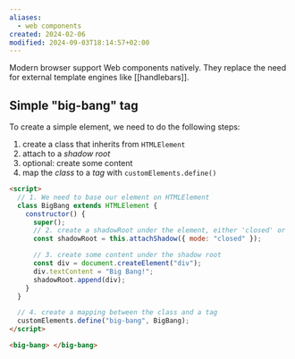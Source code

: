 ```yaml
---
aliases:
  - web components
created: 2024-02-06
modified: 2024-09-03T18:14:57+02:00
---
```


Modern browser support Web components natively. They replace the need for external template engines like [[handlebars]].

## Simple "big-bang" tag

To create a simple element, we need to do the following steps:

1. create a class that inherits from `HTMLElement`
2. attach to a _shadow root_
3. optional: create some content
4. map the _class_ to a _tag_ with `customElements.define()`

```html
<script>
  // 1. We need to base our element on HTMLElement
  class BigBang extends HTMLElement {
    constructor() {
      super();
      // 2. create a shadowRoot under the element, either 'closed' or 'opened'
      const shadowRoot = this.attachShadow({ mode: "closed" });

      // 3. create some content under the shadow root
      const div = document.createElement("div");
      div.textContent = "Big Bang!";
      shadowRoot.append(div);
    }
  }

  // 4. create a mapping between the class and a tag
  customElements.define("big-bang", BigBang);
</script>

<big-bang> </big-bang>
```
